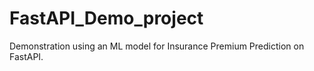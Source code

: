 # FastAPI_Demo_project
Demonstration using an ML model for Insurance Premium Prediction on FastAPI. 
